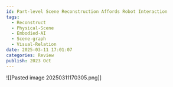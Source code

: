 ```yaml
---
id: Part-level Scene Reconstruction Affords Robot Interaction
tags:
  - Reconstruct
  - Physical-Scene
  - Embodied-AI
  - Scene-graph
  - Visual-Relation
date: 2025-03-11 17:01:07
categories: Review
publish: 2023 Oct
---
```

![[Pasted image 20250311170305.png]]

